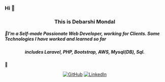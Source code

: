 ### Hi 👋 

<h3 align="center">
	This is Debarshi Mondal
</h3>


<p align="center">
	<h5>🌟I'm a Self-made Passionate Web Developer, working for Clients. Some Technologies I have worked and learned so far </h5>
	<h5 align="center"> includes Laravel, PHP, Bootstrap, AWS, Mysql(DB), Sql. </h5>🌟
</p>

<p align="center">
	<a href="https://github.com/LENO-DEV/"><img src="https://img.shields.io/github/followers/terrytangyuan.svg?label=GitHub&style=social" alt="GitHub"></a>
	<a href="https://www.linkedin.com/in/debarshi-mondal-b95a59182/"><img src="https://img.shields.io/badge/LinkedIn--_.svg?style=social&logo=linkedin" alt="LinkedIn"></a>
</p>

